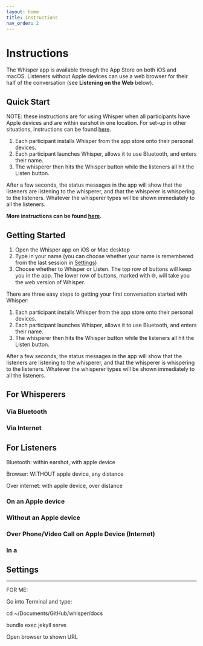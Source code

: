 ```yaml
---
layout: home
title: Instructions
nav_order: 2
---
```


# Instructions

The Whisper app is available through the App Store on both iOS and macOS. Listeners without Apple devices can use a web browser for their half of the conversation (see **Listening on the Web** below).

## Quick Start ##

NOTE: these instructions are for using Whisper when all participants have Apple devices and are within earshot in one location. For set-up in other situations, instructions can be found [here](instructions.md).

1. Each participant installs Whisper from the app store onto their personal devices.
2. Each participant launches Whisper, allows it to use Bluetooth, and enters their name.
3. The whisperer then hits the Whisper button while the listeners all hit the Listen button.

After a few seconds, the status messages in the app will show that the listeners are listening to the whisperer, and that the whisperer is whispering to the listeners.  Whatever the whisperer types will be shown immediately to all the listeners.

**More instructions can be found [here](instructions.md).**



## Getting Started ##

1. Open the Whisper app on iOS or Mac desktop
2. Type in your name (you can choose whether your name is remembered from the last session in [Settings](#settings))
3. Choose whether to Whisper or Listen. The top row of buttons will keep you in the app. The lower row of buttons, marked with 🌐, will take you the web version of Whisper.

There are three easy steps to getting your first conversation started with Whisper:

1. Each participant installs Whisper from the app store onto their personal devices.
2. Each participant launches Whisper, allows it to use Bluetooth, and enters their name.
3. The whisperer then hits the Whisper button while the listeners all hit the Listen button.

After a few seconds, the status messages in the app will show that the listeners are listening to the whisperer, and that the whisperer is whispering to the listeners.  Whatever the whisperer types will be shown immediately to all the listeners.

## For Whisperers ##

### Via Bluetooth ###

### Via Internet ###



## For Listeners

Bluetooth: within earshot, with apple device

Browser: WITHOUT apple device, any distance

Over internet: with apple device, over distance

### On an Apple device ###



### Without an Apple device ##





### Over Phone/Video Call on Apple Device (Internet) ###

### In a  ##





## Settings ##



--------

FOR ME:

Go into Terminal and type:

cd ~/Documents/GitHub/whisper/docs

 bundle exec jekyll serve

Open browser to shown URL
